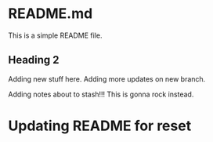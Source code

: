 # README.md

This is a simple README file.

## Heading 2

Adding new stuff here.
Adding more updates on new branch.

Adding notes about to stash!!!
This is gonna rock instead.

# Updating README for reset
